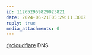 ```yaml
---
id: 112652959829023821
date: 2024-06-21T05:29:11.300Z
reply: true
media_attachments: 0
---
```


[@cloudflare](https://noc.social/@cloudflare) DNS

